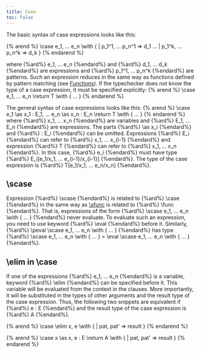 ```yaml
---
title: Case
toc: false
---
```


The basic syntax of case expressions looks like this:

{% arend %}
\case e_1, ... e_n \with {
  | p_1^1, ... p_n^1 => d_1
  ...
  | p_1^k, ... p_n^k => d_k
}
{% endarend %}

where {%ard%} e_1, ... e_n {%endard%} and {%ard%} d_1, ... d_k {%endard%} are expressions and {%ard%} p_1^1, ... p_n^k {%endard%} are patterns.
Such an expression reduces in the same way as functions defined by pattern matching (see [Functions](../definitions/functions#pattern-matching)).
If the typechecker does not know the type of a case expression, it must be specified explicitly:
{% arend %}
\case e_1, ... e_n \return T \with { ... }
{% endarend %}

The general syntax of case expressions looks like this:
{% arend %}
\case e_1 \as x_1 : E_1, ... e_n \as x_n : E_n \return T \with { ... }
{% endarend %}
where {%ard%} x_1, ... x_n {%endard%} are variables and {%ard%} E_1, ... E_n {%endard%} are expressions.
The parts {%ard%} \as x_i {%endard%} and {%ard%} : E_i {%endard%} can be omitted.
Expressions {%ard%} E_i {%endard%} can refer to {%ard%} x_1, ... x_{i-1} {%endard%} and expression {%ard%} T {%endard%} can refer to {%ard%} x_1, ... x_n {%endard%}.
In this case, {%ard%} e_i {%endard%} must have type {%ard%} E_i[e_1/x_1, ... e_{i-1}/x_{i-1}] {%endard%}.
The type of the case expression is {%ard%} T[e_1/x_1, ... e_n/x_n] {%endard%}.

## \scase

Expression {%ard%} \scase {%endard%} is related to {%ard%} \case {%endard%} in the same way as [\sfunc](/documentation/language-reference/definitions/functions#sfunc) is related to {%ard%} \func {%endard%}.
That is, expressions of the form {%ard%} \scase e_1, ... e_n \with { ... } {%endard%} never evaluate.
To evaluate such an expression, you need to use keyword {%ard%} \eval {%endard%} before it.
Similarly, {%ard%} \peval \scase e_1, ... e_n \with { ... } {%endard%} has type {%ard%} \scase e_1, ... e_n \with { ... } = \eval \scase e_1, ... e_n \with { ... } {%endard%}.

## \elim in \case

If one of the expressions {%ard%} e_1, ... e_n {%endard%} is a variable, keyword {%ard%} \elim {%endard%} can be specified before it.
This variable will be evaluated from the context in the clauses.
More importantly, it will be substituted in the types of other arguments and the result type of the case expression.
Thus, the following two snippets are equivalent if {%ard%} e : E {%endard%} and the result type of the case expression is {%ard%} A {%endard%}.

{% arend %}
\case \elim x, e \with {
  | pat, pat' => result
}
{% endarend %}

{% arend %}
\case x \as x, e : E \return A \with {
  | pat, pat' => result
}
{% endarend %}
